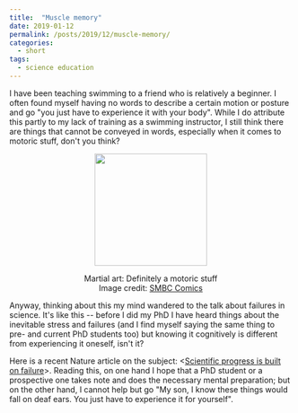 ```yaml
---
title:  "Muscle memory"
date: 2019-01-12
permalink: /posts/2019/12/muscle-memory/
categories: 
  - short
tags:
  - science education
---
```


I have been teaching swimming to a friend who is relatively a beginner. I often found myself having no words to describe a certain motion or posture and go "you just have to experience it with your body". While I do attribute this partly to my lack of training as a swimming instructor, I still think there are things that cannot be conveyed in words, especially when it comes to motoric stuff, don't you think?

<p align="center">
<img src="https://www.smbc-comics.com/comics/1546358139-20190101.png" height="200px"/>
</p>
<p align="center">
Martial art: Definitely a motoric stuff<br>
Image credit: <a href="https://www.smbc-comics.com/comic/conscious">SMBC Comics</a>
</p>

Anyway, thinking about this my mind wandered to the talk about failures in science. It's like this -- before I did my PhD I have heard things about the inevitable stress and failures (and I find myself saying the same thing to pre- and current PhD students too) but knowing it cognitively is different from experiencing it oneself, isn't it?

Here is a recent Nature article on the subject: <[Scientific progress is built on failure](https://www.nature.com/articles/d41586-019-00107-y)>. Reading this, on one hand I hope that a PhD student or a prospective one takes note and does the necessary mental preparation; but on the other hand, I cannot help but go "My son, I know these things would fall on deaf ears. You just have to experience it for yourself". 
